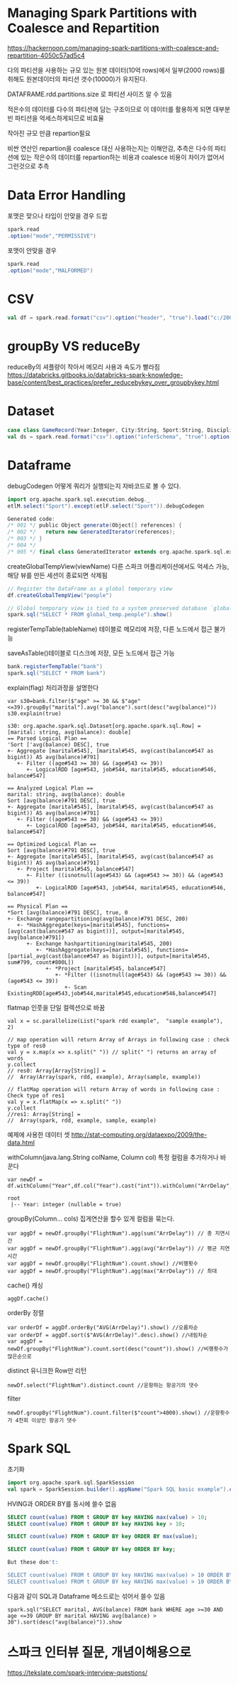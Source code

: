 # Managing Spark Partitions with Coalesce and Repartition

https://hackernoon.com/managing-spark-partitions-with-coalesce-and-repartition-4050c57ad5c4

다의 파티션을 사용하는 규모 있는 원본 데이터(10억 rows)에서 일부(2000 rows)를 취해도 원본데이터의 파티션 갯수(10000)가 유지된다.

DATAFRAME.rdd.partitions.size 로 파티션 사이즈 알 수 있음

적은수의 데이터를 다수의 파티션에 담는 구조이므로 이 데이터를 활용하게 되면 대부분 빈 파티션을 억세스하게되므로 비효율

작아진 규모 만큼 repartion필요

비싼 연산인 repartion을 coalesce 대신 사용하는지는 이해안감, 추측은 다수의 파티션에 있는 작은수의 데이터를 repartion하는 비용과 coalesce 비용이 차이가 없어서 그런것으로 추측

# Data Error Handling
포맷은 맞으나 타입이 안맞을 경우 드랍
```scala
spark.read
.option("mode","PERMISSIVE")
```
포맷이 안맞을 경우 
```scala
spark.read
.option("mode","MALFORMED")
```
# CSV
```scala
val df = spark.read.format("csv").option("header", "true").load("c:/2008.csv")
```
# groupBy VS reduceBy
reduceBy의 셔플량이 작아서 메모리 사용과 속도가 빨라짐
https://databricks.gitbooks.io/databricks-spark-knowledge-base/content/best_practices/prefer_reducebykey_over_groupbykey.html

# Dataset
```scala
case class GameRecord(Year:Integer, City:String, Sport:String, Discipline:String, Athlete:String, Country:String, Gender:String, Event:String, Medal:String)
val ds = spark.read.format("csv").option("inferSchema", "true").option("header", "true").load("c:/summer.csv").as[GameRecord]
```
# Dataframe
debugCodegen 어떻게 쿼리가 실행되는지 자바코드로 볼 수 있다.
```scala
import org.apache.spark.sql.execution.debug._
etlM.select("Sport").except(etlF.select("Sport")).debugCodegen

Generated code:
/* 001 */ public Object generate(Object[] references) {
/* 002 */   return new GeneratedIterator(references);
/* 003 */ }
/* 004 */
/* 005 */ final class GeneratedIterator extends org.apache.spark.sql.execution.BufferedRowIterator {
```
createGlobalTempView(viewName) 다른 스파크 어플리케이션에서도 억세스 가능, 해당 뷰를 만든 세션이 종료되면 삭제됨
```scala
// Register the DataFrame as a global temporary view
df.createGlobalTempView("people")

// Global temporary view is tied to a system preserved database `global_temp`
spark.sql("SELECT * FROM global_temp.people").show()
```
registerTempTable(tableName) 테이블로 메모리에 저장, 다른 노드에서 접근 불가능

saveAsTable()테이블로 디스크에 저장, 모든 노드에서 접근 가능
```scala
bank.registerTempTable("bank")
spark.sql("SELECT * FROM bank")
```
explain(flag) 처리과정을 설명한다
```
var s30=bank.filter($"age" >= 30 && $"age" <=39).groupBy("marital").avg("balance").sort(desc("avg(balance)"))
s30.explain(true)

s30: org.apache.spark.sql.Dataset[org.apache.spark.sql.Row] = [marital: string, avg(balance): double]
== Parsed Logical Plan ==
'Sort ['avg(balance) DESC], true
+- Aggregate [marital#545], [marital#545, avg(cast(balance#547 as bigint)) AS avg(balance)#791]
   +- Filter ((age#543 >= 30) && (age#543 <= 39))
      +- LogicalRDD [age#543, job#544, marital#545, education#546, balance#547]

== Analyzed Logical Plan ==
marital: string, avg(balance): double
Sort [avg(balance)#791 DESC], true
+- Aggregate [marital#545], [marital#545, avg(cast(balance#547 as bigint)) AS avg(balance)#791]
   +- Filter ((age#543 >= 30) && (age#543 <= 39))
      +- LogicalRDD [age#543, job#544, marital#545, education#546, balance#547]

== Optimized Logical Plan ==
Sort [avg(balance)#791 DESC], true
+- Aggregate [marital#545], [marital#545, avg(cast(balance#547 as bigint)) AS avg(balance)#791]
   +- Project [marital#545, balance#547]
      +- Filter ((isnotnull(age#543) && (age#543 >= 30)) && (age#543 <= 39))
         +- LogicalRDD [age#543, job#544, marital#545, education#546, balance#547]

== Physical Plan ==
*Sort [avg(balance)#791 DESC], true, 0
+- Exchange rangepartitioning(avg(balance)#791 DESC, 200)
   +- *HashAggregate(keys=[marital#545], functions=[avg(cast(balance#547 as bigint))], output=[marital#545, avg(balance)#791])
      +- Exchange hashpartitioning(marital#545, 200)
         +- *HashAggregate(keys=[marital#545], functions=[partial_avg(cast(balance#547 as bigint))], output=[marital#545, sum#799, count#800L])
            +- *Project [marital#545, balance#547]
               +- *Filter ((isnotnull(age#543) && (age#543 >= 30)) && (age#543 <= 39))
                  +- Scan ExistingRDD[age#543,job#544,marital#545,education#546,balance#547]
```
flatmap 인풋을 단일 컬렉션으로 바꿈
```
val x = sc.parallelize(List("spark rdd example",  "sample example"), 2)
 
// map operation will return Array of Arrays in following case : check type of res0
val y = x.map(x => x.split(" ")) // split(" ") returns an array of words
y.collect
// res0: Array[Array[String]] = 
//  Array(Array(spark, rdd, example), Array(sample, example))
 
// flatMap operation will return Array of words in following case : Check type of res1
val y = x.flatMap(x => x.split(" "))
y.collect
//res1: Array[String] = 
//  Array(spark, rdd, example, sample, example)
```
예제에 사용한 데이터 셋 http://stat-computing.org/dataexpo/2009/the-data.html

withColumn(java.lang.String colName, Column col) 특정 컬럼을 추가하거나 바꾼다
```
var newDf = df.withColumn("Year",df.col("Year").cast("int")).withColumn("ArrDelay",df.col("ArrDelay").cast("int"))
```
```
root
 |-- Year: integer (nullable = true)
```
groupBy(Column... cols) 집게연산을 할수 있게 컬럼을 묶는다.
```
var aggDf = newDf.groupBy("FlightNum").agg(sum("ArrDelay")) // 총 지연시간
var aggDf = newDf.groupBy("FlightNum").agg(avg("ArrDelay")) // 평균 지연시간
var aggDf = newDf.groupBy("FlightNum").count.show() //비행횟수
var aggDf = newDf.groupBy("FlightNum").agg(max("ArrDelay")) // 최대 
```
cache() 캐싱
```
aggDf.cache()
```
orderBy 정렬
```
var orderDf = aggDf.orderBy("AVG(ArrDelay)").show() //오름차순
var orderDf = aggDf.sort($"AVG(ArrDelay)".desc).show() //내림차순
var aggDf = newDf.groupBy("FlightNum").count.sort(desc("count")).show() //비행횟수가 많은순으로 
```
distinct 유니크한 Row만 리턴
```
newDf.select("FlightNum").distinct.count //운항하는 항공기의 댓수
```
filter 
```
newDf.groupBy("FlightNum").count.filter($"count">4000).show() //운항횟수가 4천회 이상인 항공기 댓수
```
# Spark SQL
초기화
```scala
import org.apache.spark.sql.SparkSession
val spark = SparkSession.builder().appName("Spark SQL basic example").config("spark.some.config.option", "some-value").getOrCreate()
``` 
HVING과 ORDER BY를 동시에 쓸수 없음
```sql
SELECT count(value) FROM t GROUP BY key HAVING max(value) > 10;
SELECT count(value) FROM t GROUP BY key HAVING key > 10;

SELECT count(value) FROM t GROUP BY key ORDER BY max(value);

SELECT count(value) FROM t GROUP BY key ORDER BY key;

But these don't:

SELECT count(value) FROM t GROUP BY key HAVING max(value) > 10 ORDER BY max(value);
SELECT count(value) FROM t GROUP BY key HAVING max(value) > 10 ORDER BY key;
```
다음과 같이 SQL과 Dataframe 메소드로는 섞어서 쓸수 있음
```
spark.sql("SELECT marital, AVG(balance) FROM bank WHERE age >=30 AND age <=39 GROUP BY marital HAVING avg(balance) > 30").sort(desc("avg(balance)")).show
```

# 스파크 인터뷰 질문, 개념이해용으로 
https://tekslate.com/spark-interview-questions/
